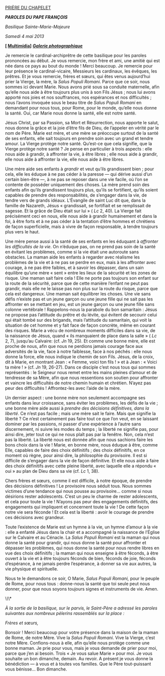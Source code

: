 [PRIÈRE DU CHAPELET](http://www.vatican.va/news_services/liturgy/libretti/2013/20130504-libretto-rosario-smaria-maggiore.pdf)

***PAROLES DU PAPE FRANÇOIS***

*Basilique Sainte-Marie-Majeure*

*Samedi 4 mai 2013*

**\[ [Multimídia](https://www.vatican.va/content/francesco/fr/events/event.dir.html/content/vaticanevents/fr/2013/5/4/papa-francesco_20130504_santo-rosario.html)\]** ***[Galerie photographique](http://www.photogallery.va/content/photogallery/fr/celebrazioni-liturgiche/rosario4maggio2013.html)***

Je remercie le cardinal-archiprêtre de cette basilique pour les paroles prononcées au début. Je vous remercie, mon frère et ami, une amitié qui est née dans ce pays au bout du monde ! Merci beaucoup. Je remercie pour leur présence le cardinal-vicaire, Messieurs les cardinaux, les évêques, les prêtres. Et je vous remercie, frères et sœurs, qui êtes venus aujourd’hui prier la Vierge, la mère, la *Salus Populi Romani*. Parce que ce soir, nous sommes ici devant Marie. Nous avons prié sous sa conduite maternelle, afin qu’elle nous aide à être toujours plus unis à son Fils Jésus ; nous lui avons apporté nos joies et nos souffrances, nos espérances et nos difficultés ; nous l’avons invoquée sous le beau titre de *Salus Populi Romani* en demandant pour nous tous, pour Rome, pour le monde, qu’elle nous donne la santé. Oui, car Marie nous donne la santé, elle est notre santé.

Jésus Christ, par sa Passion, sa Mort et Résurrection, nous apporte le salut, nous donne la grâce et la joie d’être fils de Dieu, de l’appeler en vérité par le nom de Père. Marie est mère, et une mère se préoccupe surtout de la santé de ses enfants, elle sait toujours en prendre soin avec un grand et tendre amour. La Vierge protège notre santé. Qu’est-ce que cela signifie, que la Vierge protège notre santé ? Je pense en particulier à trois aspects : elle nous aide à grandir, à affronter la vie, à être libres ; elle nous aide à grandir, elle nous aide à affronter la vie, elle nous aide à être libres.

Une mère aide ses enfants à *grandir* et veut qu’ils grandissent bien ; pour cela, elle les éduque à ne pas céder à la paresse — qui dérive aussi d’un certain bien-être —, à ne pas se reposer dans une vie facile, où l’on se contente de posséder uniquement des choses. La mère prend soin des enfants afin qu’ils grandissent toujours plus, qu’ils se fortifient, qu’ils soient capables de prendre des responsabilités, de s’engager dans la vie, de tendre vers de grands idéaux. L’Évangile de saint Luc dit que, dans la famille de Nazareth, Jésus « grandissait, se fortifiait et se remplissait de sagesse. Et la grâce de Dieu était sur lui » ( *Lc* 2, 40). La Vierge fait précisément ceci en nous, elle nous aide à grandir humainement et dans la foi, à être forts et à ne pas céder à la tentation d’être hommes et chrétiens de façon superficielle, mais à vivre de façon responsable, à tendre toujours plus vers le haut.

Une mère pense aussi à la santé de ses enfants en les éduquant à *affronter les difficultés de la vie*. On n’éduque pas, on ne prend pas soin de la santé en évitant les problèmes, comme si la vie était une autoroute sans obstacles. La maman aide les enfants à regarder avec réalisme les problèmes de la vie et à ne pas se perdre en eux, mais à les affronter avec courage, à ne pas être faibles, et à savoir les dépasser, dans un sain équilibre qu’une mère « sent » entre les lieux de la sécurité et les zones de risque. Une maman sait faire cela ! Elle ne porte pas toujours son enfant sur la route de la sécurité, parce que de cette manière l’enfant ne peut pas grandir, mais elle ne le laisse pas non plus sur la route du risque, parce que cela est dangereux. Une maman sait équilibrer les choses. Une vie sans défis n’existe pas et un jeune garçon ou une jeune fille qui ne sait pas les affronter en se mettant en jeu, est un jeune garçon ou une jeune fille sans colonne vertébrale ! Rappelons-nous la parabole du bon samaritain : Jésus ne propose pas l’attitude du prêtre et du lévite, qui évitent de secourir celui qui était tombé sur des brigands, mais l’attitude du samaritain, qui voit la situation de cet homme et y fait face de façon concrète, même en courant des risques. Marie a vécu de nombreux moments difficiles dans sa vie, de la naissance de Jésus, quand « ils manquaient de place dans la salle » ( *Lc* 2, 7), jusqu’au Calvaire: (cf. *Jn* 19, 25). Et comme une bonne mère, elle est proche de nous, afin que nous ne perdions jamais courage face aux adversités de la vie, face à notre faiblesse, face à nos péchés : elle nous donne la force, elle nous indique le chemin de son Fils. Jésus, de la croix, dit à Marie, en montrant Jean : « Femme, voici ton fils ! » et à Jean : « Voici ta mère ! » (cf. *Jn* 19, 26-27). Dans ce disciple c’est nous tous qui sommes représentés : le Seigneur nous remet entre les mains pleines d’amour et de tendresse de sa Mère, afin que nous ressentions son soutien pour affronter et vaincre les difficultés de notre chemin humain et chrétien. N’ayez pas peur des difficultés ! Affrontez-les avec l’aide de la mère.

Un dernier aspect : une bonne mère non seulement accompagne ses enfants dans leur croissance, sans éviter les problèmes, les défis de la vie ; une bonne mère aide aussi à *prendre des décisions définitives, dans la liberté*. Ce n’est pas facile ; mais une mère sait le faire. Mais que signifie la liberté ? Ce n’est certainement pas faire tout ce que l’on veut, en se laissant dominer par les passions, ni passer d’une expérience à l’autre sans discernement, ni suivre les modes du temps ; la liberté ne signifie pas, pour ainsi dire, jeter tout ce qui ne nous plaît pas par la fenêtre. Non, cela n’est pas la liberté. La liberté nous est donnée afin que nous sachions faire les bons choix dans la vie ! Marie, en bonne mère, nous éduque à être, comme Elle, capables de faire des choix définitifs ; des choix définitifs, en ce moment où règne, pour ainsi dire, la philosophie du provisoire. Il est si difficile de s’engager dans la vie de façon définitive. Et elle nous aide à faire des choix définitifs avec cette pleine liberté, avec laquelle elle a répondu « oui » au plan de Dieu dans sa vie (cf. *Lc* 1, 38).

Chers frères et sœurs, comme il est difficile, à notre époque, de prendre des décisions définitives ! Le provisoire nous séduit tous. Nous sommes victimes d’une tendance qui nous pousse au provisoire… comme si nous désirions rester adolescents. C’est un peu le charme de rester adolescents, et cela pour toute la vie ! N’ayons pas peur des engagements définitifs, des engagements qui impliquent et concernent toute la vie ! De cette façon notre vie sera féconde ! Et cela est la liberté : avoir le courage de prendre ces décisions avec grandeur.

Toute l’existence de Marie est un hymne à la vie, un hymne d’amour à la vie : elle a enfanté Jésus dans la chair et a accompagné la naissance de l’Église sur le Calvaire et au Cénacle. La *Salus Populi Romani* est la maman qui nous donne la santé pour grandir, qui nous donne la santé pour affronter et dépasser les problèmes, qui nous donne la santé pour nous rendre libres en vue des choix définitifs ; la maman qui nous enseigne à être féconds, à être ouvert à la vie et à être toujours féconds de bien, féconds de joie, féconds d’espérance, à ne jamais perdre l’espérance, à donner sa vie aux autres, la vie physique et spirituelle.

Nous te le demandons ce soir, O Marie, *Salus Populi Romani,* pour le peuple de Rome, pour nous tous : donne-nous la santé que toi seule peut nous donner, pour que nous soyons toujours signes et instruments de vie. Amen.

\\*\\*\\*

*À la sortie de la basilique, sur le parvis, le Saint-Père a adressé les paroles suivantes aux nombreux pèlerins rassemblés sur la place :*

*Frères et sœurs,*

Bonsoir ! Merci beaucoup pour votre présence dans la maison de la maman de Rome, de notre Mère. Vive la *Salus Populi Romani*. Vive la Vierge, c’est notre Mère. Confions-nous à elle, afin qu’elle nous protège comme une bonne maman. Je prie pour vous, mais je vous demande de prier pour moi, parce que j’en ai besoin. Trois « Je vous salue Marie » pour moi. Je vous souhaite un bon dimanche, demain. Au revoir. A présent je vous donne la bénédiction — à vous et à toutes vos familles. Que le Père tout-puissant vous bénisse... Bon dimanche.